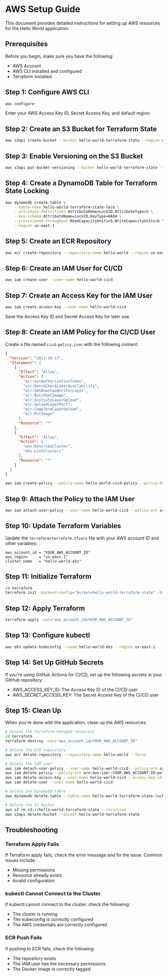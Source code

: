 # AWS Setup Guide

This document provides detailed instructions for setting up AWS resources for the Hello World application.

## Prerequisites

Before you begin, make sure you have the following:

- AWS Account
- AWS CLI installed and configured
- Terraform installed

## Step 1: Configure AWS CLI

```bash
aws configure
```

Enter your AWS Access Key ID, Secret Access Key, and default region.

## Step 2: Create an S3 Bucket for Terraform State

```bash
aws s3api create-bucket --bucket hello-world-terraform-state --region us-east-1
```

## Step 3: Enable Versioning on the S3 Bucket

```bash
aws s3api put-bucket-versioning --bucket hello-world-terraform-state --versioning-configuration Status=Enabled
```

## Step 4: Create a DynamoDB Table for Terraform State Locking

```bash
aws dynamodb create-table \
    --table-name hello-world-terraform-state-lock \
    --attribute-definitions AttributeName=LockID,AttributeType=S \
    --key-schema AttributeName=LockID,KeyType=HASH \
    --provisioned-throughput ReadCapacityUnits=5,WriteCapacityUnits=5 \
    --region us-east-1
```

## Step 5: Create an ECR Repository

```bash
aws ecr create-repository --repository-name hello-world --region us-east-1
```

## Step 6: Create an IAM User for CI/CD

```bash
aws iam create-user --user-name hello-world-cicd
```

## Step 7: Create an Access Key for the IAM User

```bash
aws iam create-access-key --user-name hello-world-cicd
```

Save the Access Key ID and Secret Access Key for later use.

## Step 8: Create an IAM Policy for the CI/CD User

Create a file named `cicd-policy.json` with the following content:

```json
{
  "Version": "2012-10-17",
  "Statement": [
    {
      "Effect": "Allow",
      "Action": [
        "ecr:GetAuthorizationToken",
        "ecr:BatchCheckLayerAvailability",
        "ecr:GetDownloadUrlForLayer",
        "ecr:BatchGetImage",
        "ecr:InitiateLayerUpload",
        "ecr:UploadLayerPart",
        "ecr:CompleteLayerUpload",
        "ecr:PutImage"
      ],
      "Resource": "*"
    },
    {
      "Effect": "Allow",
      "Action": [
        "eks:DescribeCluster",
        "eks:ListClusters"
      ],
      "Resource": "*"
    }
  ]
}
```

```bash
aws iam create-policy --policy-name hello-world-cicd-policy --policy-document file://cicd-policy.json
```

## Step 9: Attach the Policy to the IAM User

```bash
aws iam attach-user-policy --user-name hello-world-cicd --policy-arn arn:aws:iam::YOUR_AWS_ACCOUNT_ID:policy/hello-world-cicd-policy
```

## Step 10: Update Terraform Variables

Update the `terraform/terraform.tfvars` file with your AWS account ID and other variables:

```hcl
aws_account_id = "YOUR_AWS_ACCOUNT_ID"
aws_region     = "us-east-1"
cluster_name   = "hello-world-eks"
```

## Step 11: Initialize Terraform

```bash
cd terraform
terraform init -backend-config="bucket=hello-world-terraform-state" -backend-config="key=terraform.tfstate" -backend-config="region=us-east-1" -backend-config="dynamodb_table=hello-world-terraform-state-lock"
```

## Step 12: Apply Terraform

```bash
terraform apply -var="aws_account_id=YOUR_AWS_ACCOUNT_ID"
```

## Step 13: Configure kubectl

```bash
aws eks update-kubeconfig --name hello-world-eks --region us-east-1
```

## Step 14: Set Up GitHub Secrets

If you're using GitHub Actions for CI/CD, set up the following secrets in your GitHub repository:

- AWS_ACCESS_KEY_ID: The Access Key ID of the CI/CD user
- AWS_SECRET_ACCESS_KEY: The Secret Access Key of the CI/CD user

## Step 15: Clean Up

When you're done with the application, clean up the AWS resources:

```bash
# Delete the Terraform-managed resources
cd terraform
terraform destroy -var="aws_account_id=YOUR_AWS_ACCOUNT_ID"

# Delete the ECR repository
aws ecr delete-repository --repository-name hello-world --force

# Delete the IAM user
aws iam detach-user-policy --user-name hello-world-cicd --policy-arn arn:aws:iam::YOUR_AWS_ACCOUNT_ID:policy/hello-world-cicd-policy
aws iam delete-policy --policy-arn arn:aws:iam::YOUR_AWS_ACCOUNT_ID:policy/hello-world-cicd-policy
aws iam delete-access-key --user-name hello-world-cicd --access-key-id YOUR_ACCESS_KEY_ID
aws iam delete-user --user-name hello-world-cicd

# Delete the DynamoDB table
aws dynamodb delete-table --table-name hello-world-terraform-state-lock

# Delete the S3 bucket
aws s3 rm s3://hello-world-terraform-state --recursive
aws s3api delete-bucket --bucket hello-world-terraform-state
```

## Troubleshooting

### Terraform Apply Fails

If Terraform apply fails, check the error message and fix the issue. Common issues include:

- Missing permissions
- Resource already exists
- Invalid configuration

### kubectl Cannot Connect to the Cluster

If kubectl cannot connect to the cluster, check the following:

- The cluster is running
- The kubeconfig is correctly configured
- The AWS credentials are correctly configured

### ECR Push Fails

If pushing to ECR fails, check the following:

- The repository exists
- The IAM user has the necessary permissions
- The Docker image is correctly tagged
